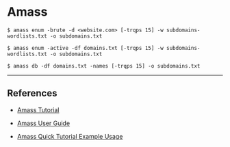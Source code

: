 # Amass

```
$ amass enum -brute -d <website.com> [-trqps 15] -w subdomains-wordlists.txt -o subdomains.txt

$ amass enum -active -df domains.txt [-trqps 15] -w subdomains-wordlists.txt -o subdomains.txt

$ amass db -df domains.txt -names [-trqps 15] -o subdomains.txt
```

---
## References

- [Amass Tutorial](https://github.com/OWASP/Amass/wiki/Tutorial)

- [Amass User Guide](https://github.com/OWASP/Amass/wiki/User-Guide)

- [Amass Quick Tutorial Example Usage](https://allabouttesting.org/owasp-amass-quick-tutorial-example-usage/)